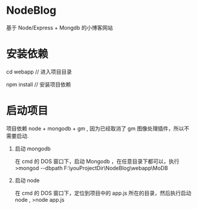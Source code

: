 # NodeBlog
基于 Node/Express + Mongdb 的小博客网站

# 安装依赖

 cd webapp  // 进入项目目录
 
 npm install    // 安装项目依赖
 
 # 启动项目
 
 项目依赖 node + mongodb + gm , 因为已经取消了 gm 图像处理插件，所以不需要启动.
 
 1. 启动 mongodb
 
    在 cmd 的 DOS 窗口下，启动 Mongodb ，在任意目录下都可以，执行 >mongod --dbpath F:\youProjectDir\NodeBlog\webapp\MoDB
    
 2. 启动 node 
  
    在 cmd 的 DOS 窗口下，定位到项目中的 app.js 所在的目录，然后执行启动 node , >node app.js





